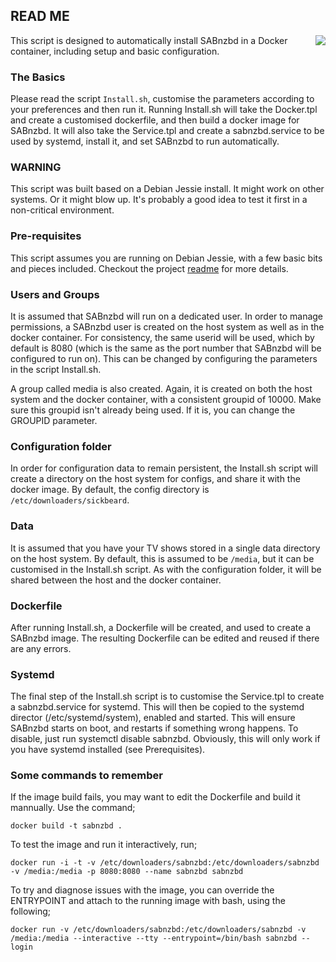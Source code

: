 ## READ ME

<img src='http://www.userlogos.org/files/logos/Deva/sabnzbd1.png' align=right />

This script is designed to automatically install SABnzbd in a Docker container, including setup and basic configuration.

### The Basics

Please read the script ``Install.sh``, customise the parameters according to your preferences and then run it.  Running Install.sh will take the Docker.tpl and create a customised dockerfile, and then build a docker image for SABnzbd.  It will also take the Service.tpl and create a sabnzbd.service to be used by systemd, install it, and set SABnzbd to run automatically.

### WARNING

This script was built based on a Debian Jessie install.  It might work on other systems.  Or it might blow up.  It's probably a good idea to test it first in a non-critical environment.

### Pre-requisites

This script assumes you are running on Debian Jessie, with a few basic bits and pieces included.  Checkout the project [readme](https://github.com/najmead/mediaserver/blob/master/Readme.md) for more details.

### Users and Groups

It is assumed that SABnzbd will run on a dedicated user.  In order to manage permissions, a SABnzbd user is created on the host system as well as in the docker container.  For consistency, the same userid will be used, which by default is 8080 (which is the same as the port number that SABnzbd will be configured to run on).  This can be changed by configuring the parameters in the script Install.sh.

A group called media is also created.  Again, it is created on both the host system and the docker container, with a consistent groupid of 10000.  Make sure this groupid isn't already being used.  If it is, you can change the GROUPID parameter.

### Configuration folder

In order for configuration data to remain persistent, the Install.sh script will create a directory on the host system for configs, and share it with the docker image.  By default, the config directory is ``/etc/downloaders/sickbeard``.

### Data

It is assumed that you have your TV shows stored in a single data directory on the host system.  By default, this is assumed to be ``/media``, but it can be customised in the Install.sh script.  As with the configuration folder, it will be shared between the host and the docker container.

### Dockerfile

After running Install.sh, a Dockerfile will be created, and used to create a SABnzbd image.  The resulting Dockerfile can be edited and reused if there are any errors.

### Systemd

The final step of the Install.sh script is to customise the Service.tpl to create a sabnzbd.service for systemd.  This will then be copied to the systemd director (/etc/systemd/system), enabled and started.  This will ensure SABnzbd starts on boot, and restarts if something wrong happens.  To disable, just run systemctl disable sabnzbd.  Obviously, this will only work if you have systemd installed (see Prerequisites).

### Some commands to remember

If the image build fails, you may want to edit the Dockerfile and build it mannually.  Use the command;

``docker build -t sabnzbd .``

To test the image and run it interactively, run;

``docker run -i -t -v /etc/downloaders/sabnzbd:/etc/downloaders/sabnzbd -v /media:/media -p 8080:8080 --name sabnzbd sabnzbd``

To try and diagnose issues with the image, you can override the ENTRYPOINT and attach to the running image with bash, using the following;

``docker run -v /etc/downloaders/sabnzbd:/etc/downloaders/sabnzbd -v /media:/media --interactive --tty --entrypoint=/bin/bash sabnzbd --login``
